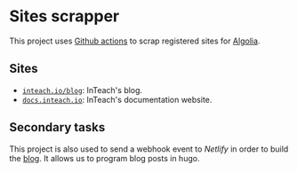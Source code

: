 # Sites scrapper

This project uses [Github actions](https://github.com/features/actions) to scrap registered sites for [Algolia](https://algolia.com).

## Sites

* [`inteach.io/blog`](https://inteach.io/blog): InTeach's blog.
* [`docs.inteach.io`](https://docs.inteach.io): InTeach's documentation website.


## Secondary tasks

This project is also used to send a webhook event to _Netlify_ in order to build the [blog](https://inteach.io/blog). It allows us to program blog posts in hugo.
